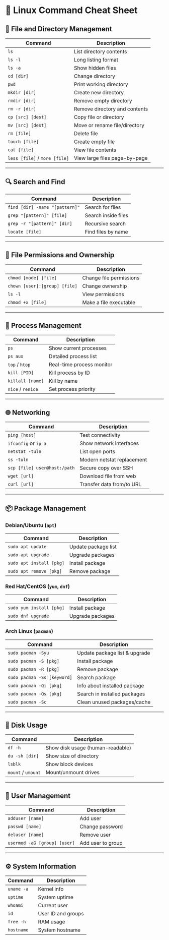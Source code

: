 # 🐧 Linux Command Cheat Sheet

## 📁 File and Directory Management

| Command               | Description                     |
|-----------------------|---------------------------------|
| `ls`                  | List directory contents         |
| `ls -l`               | Long listing format             |
| `ls -a`               | Show hidden files               |
| `cd [dir]`            | Change directory                |
| `pwd`                 | Print working directory         |
| `mkdir [dir]`         | Create new directory            |
| `rmdir [dir]`         | Remove empty directory          |
| `rm -r [dir]`         | Remove directory and contents   |
| `cp [src] [dest]`     | Copy file or directory          |
| `mv [src] [dest]`     | Move or rename file/directory   |
| `rm [file]`           | Delete file                     |
| `touch [file]`        | Create empty file               |
| `cat [file]`          | View file contents              |
| `less [file]` / `more [file]` | View large files page-by-page |

---

## 🔍 Search and Find

| Command                              | Description                |
|--------------------------------------|----------------------------|
| `find [dir] -name "[pattern]"`       | Search for files           |
| `grep "[pattern]" [file]`            | Search inside files        |
| `grep -r "[pattern]" [dir]`          | Recursive search           |
| `locate [file]`                      | Find files by name         |

---

## 🔐 File Permissions and Ownership

| Command                      | Description                  |
|------------------------------|------------------------------|
| `chmod [mode] [file]`        | Change file permissions      |
| `chown [user]:[group] [file]`| Change ownership             |
| `ls -l`                      | View permissions             |
| `chmod +x [file]`            | Make a file executable       |

---

## 🧠 Process Management

| Command          | Description                   |
|------------------|-------------------------------|
| `ps`             | Show current processes        |
| `ps aux`         | Detailed process list         |
| `top` / `htop`   | Real-time process monitor     |
| `kill [PID]`     | Kill process by ID            |
| `killall [name]` | Kill by name                  |
| `nice` / `renice`| Set process priority          |

---

## 🌐 Networking

| Command                          | Description                     |
|----------------------------------|---------------------------------|
| `ping [host]`                    | Test connectivity               |
| `ifconfig` or `ip a`             | Show network interfaces         |
| `netstat -tuln`                  | List open ports                 |
| `ss -tuln`                       | Modern netstat replacement      |
| `scp [file] user@host:/path`     | Secure copy over SSH            |
| `wget [url]`                     | Download file from web          |
| `curl [url]`                     | Transfer data from/to URL       |

---

## 📦 Package Management

### Debian/Ubuntu (`apt`)

| Command                      | Description               |
|------------------------------|---------------------------|
| `sudo apt update`           | Update package list       |
| `sudo apt upgrade`          | Upgrade packages          |
| `sudo apt install [pkg]`    | Install package           |
| `sudo apt remove [pkg]`     | Remove package            |

### Red Hat/CentOS (`yum`, `dnf`)

| Command                      | Description               |
|------------------------------|---------------------------|
| `sudo yum install [pkg]`    | Install package           |
| `sudo dnf upgrade`          | Upgrade packages          |

### Arch Linux (`pacman`)

| Command                          | Description                     |
|----------------------------------|---------------------------------|
| `sudo pacman -Syu`               | Update package list & upgrade  |
| `sudo pacman -S [pkg]`           | Install package                 |
| `sudo pacman -R [pkg]`           | Remove package                  |
| `sudo pacman -Ss [keyword]`      | Search package                  |
| `sudo pacman -Qi [pkg]`          | Info about installed package    |
| `sudo pacman -Qs [pkg]`          | Search in installed packages    |
| `sudo pacman -Sc`                | Clean unused packages/cache     |

---

## 💾 Disk Usage

| Command           | Description                         |
|-------------------|-------------------------------------|
| `df -h`           | Show disk usage (human-readable)    |
| `du -sh [dir]`    | Show size of directory              |
| `lsblk`           | Show block devices                  |
| `mount` / `umount`| Mount/unmount drives                |

---

## 👤 User Management

| Command                             | Description                  |
|-------------------------------------|------------------------------|
| `adduser [name]`                   | Add user                     |
| `passwd [name]`                    | Change password              |
| `deluser [name]`                   | Remove user                  |
| `usermod -aG [group] [user]`       | Add user to group            |

---

## ⚙️ System Information

| Command         | Description                    |
|------------------|-------------------------------|
| `uname -a`       | Kernel info                   |
| `uptime`         | System uptime                 |
| `whoami`         | Current user                  |
| `id`             | User ID and groups            |
| `free -h`        | RAM usage                     |
| `hostname`       | System hostname               |
